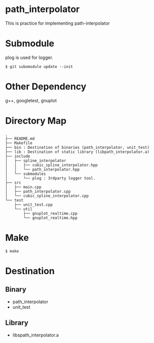 path_interpolator
===

This is practice for implementing path-interpolator

# Submodule

plog is used for logger.

```
$ git subomodule update --init
```

# Other Dependency

g++, googletest, gnuplot

# Directory Map

```
.
├── README.md
├── Makefile
├── bin : Destination of binaries (path_interpolator, unit_test)
├── lib : Destination of static library (libpath_interpolator.a)
├── include
│   ├── spline_interpolator
│   │   ├── cubic_spline_interpolator.hpp
│   │   └── path_interpolator.hpp
│   └── submodules
│       └── plog : 3rdparty logger tool.
├── src
│   ├── main.cpp
│   ├── path_interpolator.cpp
│   └── cubic_spline_interpolator.cpp
└── test
    ├── unit_test.cpp
    └── util
        ├── gnuplot_realtime.cpp
        └── gnuplot_realtime.hpp

```

# Make

```
$ make
```

# Destination

## Binary

- path\_interpolator
- unit\_test

## Library

- libspath\_interpolator.a

